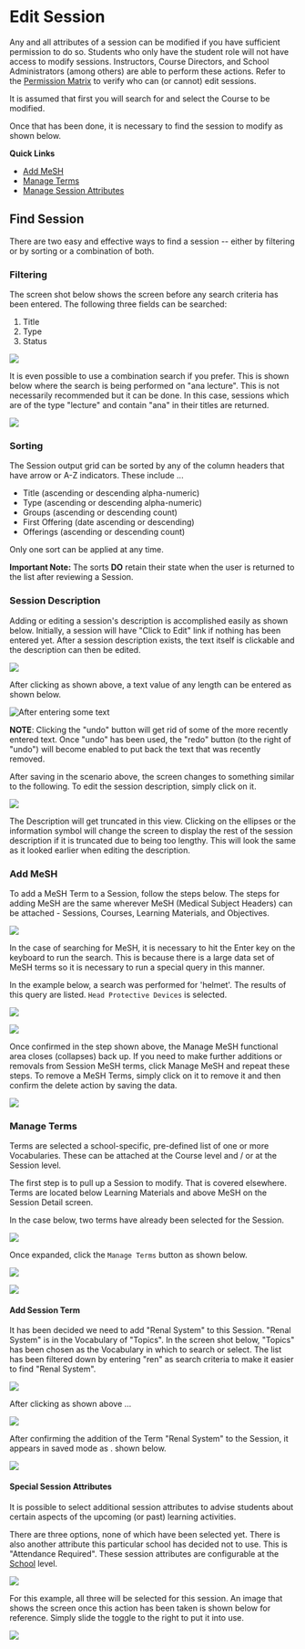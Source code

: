 # Edit Session

Any and all attributes of a session can be modified if you have sufficient permission to do so. Students who only have the student role will not have access to modify sessions. Instructors, Course Directors, and School Administrators \(among others\) are able to perform these actions.  Refer to the [Permission Matrix](https://docs.google.com/spreadsheets/d/1FbR53C2clvNoWZHMElQRfuJ4jHbZtr5pFl11et0zszY/edit?ts=5ad90141#gid=0) to verify who can \(or cannot\) edit sessions.

It is assumed that first you will search for and select the Course to be modified.

Once that has been done, it is necessary to find the session to modify as shown below.

**Quick Links**

* [Add MeSH](https://app.gitbook.com/@iliosproject/s/ilios-user-guide/courses-and-sessions/sessions/edit-session#add-mesh) 
* [Manage Terms](https://iliosproject.gitbook.io/ilios-user-guide/courses-and-sessions/sessions/edit-session#manage-terms)
* [Manage Session Attributes](https://iliosproject.gitbook.io/ilios-user-guide/courses-and-sessions/sessions/edit-session#special-session-attributes)

## Find Session

There are two easy and effective ways to find a session -- either by filtering or by sorting or a combination of both.

### Filtering

The screen shot below shows the screen before any search criteria has been entered. The following three fields can be searched:

1. Title
2. Type
3. Status 

![](../../.gitbook/assets/cs_rw_8.png)

It is even possible to use a combination search if you prefer.  This is shown below where the search is being performed on "ana lecture".  This is not necessarily recommended but it can be done.  In this case, sessions which are of the type "lecture" and contain "ana" in their titles are returned.

![](../../.gitbook/assets/cs_rw_9.png)

### Sorting

The Session output grid can be sorted by any of the column headers that have arrow or A-Z indicators. These include ...

* Title \(ascending or descending alpha-numeric\)
* Type \(ascending or descending alpha-numeric\)
* Groups \(ascending or descending count\)
* First Offering \(date ascending or descending\)
* Offerings \(ascending or descending count\)

Only one sort can be applied at any time. 

**Important Note:** The sorts **DO** retain their state when the user is returned to the list after reviewing a Session.

### Session Description

Adding or editing a session's description is accomplished easily as shown below. Initially, a session will have "Click to Edit" link if nothing has been entered yet. After a session description exists, the text itself is clickable and the description can then be edited.

![](../../.gitbook/assets/sess_update_2.png)

After clicking as shown above, a text value of any length can be entered as shown below.

![After entering some text](../../.gitbook/assets/sess_update_3.png)

**NOTE**: Clicking the "undo" button will get rid of some of the more recently entered text. Once "undo" has been used, the "redo" button \(to the right of "undo"\) will become enabled to put back the text that was recently removed.

After saving in the scenario above, the screen changes to something similar to the following. To edit the session description, simply click on it.

![](../../.gitbook/assets/sess_update_4.png)

The Description will get truncated in this view. Clicking on the ellipses or the information symbol will change the screen to display the rest of the session description if it is truncated due to being too lengthy. This will look the same as it looked earlier when editing the description.

### Add MeSH

To add a MeSH Term to a Session, follow the steps below. The steps for adding MeSH are the same wherever MeSH \(Medical Subject Headers\) can be attached - Sessions, Courses, Learning Materials, and Objectives.

![](../../.gitbook/assets/add_mesh_to_session_1.jpg)

In the case of searching for MeSH, it is necessary to hit the Enter key on the keyboard to run the search. This is because there is a large data set of MeSH terms so it is necessary to run a special query in this manner.

In the example below, a search was performed for 'helmet'. The results of this query are listed. `Head Protective Devices` is selected.

![](../../.gitbook/assets/add_mesh_to_session_2.jpg)

![](../../.gitbook/assets/add_mesh_to_session_3.jpg)

Once confirmed in the step shown above, the Manage MeSH functional area closes \(collapses\) back up. If you need to make further additions or removals from Session MeSH terms, click Manage MeSH and repeat these steps. To remove a MeSH Terms, simply click on it to remove it and then confirm the delete action by saving the data.

![](../../.gitbook/assets/add_mesh_to_session_4.jpg)

### Manage Terms

Terms are selected a school-specific, pre-defined list of one or more Vocabularies. These can be attached at the Course level and / or at the Session level.

The first step is to pull up a Session to modify. That is covered elsewhere. Terms are located below Learning Materials and above MeSH on the Session Detail screen.

In the case below, two terms have already been selected for the Session.

![](../../.gitbook/assets/session_terms_1.jpg)

Once expanded, click the `Manage Terms` button as shown below.

![](../../.gitbook/assets/session_terms_2.jpg)

![](../../.gitbook/assets/mngterms_rw_1.png)

#### Add Session Term

It has been decided we need to add "Renal System" to this Session. "Renal System" is in the Vocabulary of "Topics". In the screen shot below, "Topics" has been chosen as the Vocabulary in which to search or select. The list has been filtered down by entering "ren" as search criteria to make it easier to find "Renal System". 

![](../../.gitbook/assets/mngterms_rw_2.png)

After clicking as shown above ...

![](../../.gitbook/assets/mngterms_rw_3.png)

After confirming the addition of the Term "Renal System" to the Session, it appears in saved mode as . shown below.

![](../../.gitbook/assets/mngterms_rw_4.png)

#### Special Session Attributes 

It is possible to select additional session attributes to advise students about certain aspects of the upcoming \(or past\) learning activities.

There are three options, none of which have been selected yet. There is also another attribute this particular school has decided not to use. This is "Attendance Required". These session attributes are configurable at the [School](https://iliosproject.gitbook.io/ilios-user-guide/schools/session-attributes) level.

![](../../.gitbook/assets/specsessattrib1.png)

For this example, all three will be selected for this session. An image that shows the screen once this action has been taken is shown below for reference. Simply slide the toggle to the right to put it into use.

![](../../.gitbook/assets/specsessattrib2.png)

